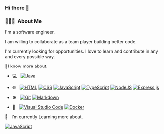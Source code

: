 <!--
**Angel-Reyna/Angel-Reyna** is a ✨ _special_ ✨ repository because its `README.md` (this file) appears on your GitHub profile.

Here are some ideas to get you started:

- 🔭 I’m currently working on ...
- 🌱 I’m currently learning ...
- 👯 I’m looking to collaborate on ...
- 🤔 I’m looking for help with ...
- 💬 Ask me about ...
- 📫 How to reach me: ...
- 😄 Pronouns: ...
- ⚡ Fun fact: ...
-->
### Hi there 👋

<h3> 👨🏻‍💻 &nbsp;About Me </h3>

I'm a software engineer.

I am willing to collaborate as a team player building better code.

I'm currently looking for opportunities. I love to learn and contribute in any and every possible way.

🔭I know more about.
- 💻 &nbsp;
  [![Java](https://img.shields.io/badge/Java-%23ED8B00.svg?logo=openjdk&logoColor=white)](#)
  
- 🌐 &nbsp;
  [![HTML](https://img.shields.io/badge/HTML-%23E34F26.svg?logo=html5&logoColor=white)](#)
  [![CSS](https://img.shields.io/badge/CSS-1572B6?logo=css3&logoColor=fff)](#)
  [![JavaScript](https://img.shields.io/badge/JavaScript-F7DF1E?logo=javascript&logoColor=000)](#)
  [![TypeScript](https://img.shields.io/badge/TypeScript-3178C6?logo=typescript&logoColor=fff)](#)
  [![NodeJS](https://img.shields.io/badge/Node.js-6DA55F?logo=node.js&logoColor=white)](#)
  [![Express.js](https://img.shields.io/badge/Express.js-%23404d59.svg?logo=express&logoColor=%2361DAFB)](#)
  

- ⚙️ &nbsp;
  [![Git](https://img.shields.io/badge/Git-F05032?logo=git&logoColor=fff)](#)
  [![Markdown](https://img.shields.io/badge/Markdown-%23000000.svg?logo=markdown&logoColor=white)](#)

- 🔧 &nbsp;
  [![Visual Studio Code](https://custom-icon-badges.demolab.com/badge/Visual%20Studio%20Code-0078d7.svg?logo=vsc&logoColor=white)](#)
  [![Docker](https://img.shields.io/badge/Docker-2496ED?logo=docker&logoColor=fff)](#)
  
🌱 &nbsp; I’m currently Learning more about. 

  [![JavaScript](https://img.shields.io/badge/JavaScript-F7DF1E?logo=javascript&logoColor=000)](#)
